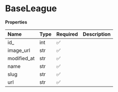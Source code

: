 # BaseLeague

**Properties**

| Name        | Type | Required | Description |
| :---------- | :--- | :------- | :---------- |
| id\_        | int  | ✅       |             |
| image_url   | str  | ✅       |             |
| modified_at | str  | ✅       |             |
| name        | str  | ✅       |             |
| slug        | str  | ✅       |             |
| url         | str  | ✅       |             |

<!-- This file was generated by liblab | https://liblab.com/ -->
